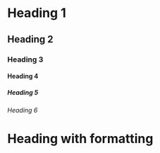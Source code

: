 # Heading 1
## Heading 2
### Heading 3
#### Heading 4
##### Heading 5
###### Heading 6

# Heading with **formatting**

